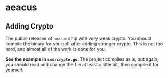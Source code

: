 # aeacus

## Adding Crypto

The public releases of `aeacus` ship with very weak crypto. You should compile the binary for yourself after adding stronger crypto. This is not too hard, and almost all of the work is done for you.

**See the example in `cmd/crypto.go`.** The project compiles as is, but again, you should read and change the file at least a little bit, then compile it for yourself.

